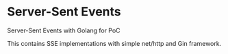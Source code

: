 # Server-Sent Events

Server-Sent Events with Golang for PoC

This contains SSE implementations with simple net/http and Gin framework.
